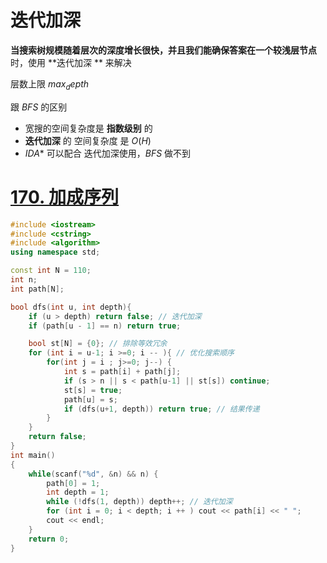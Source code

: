 # 迭代加深

**当搜索树规模随着层次的深度增长很快，并且我们能确保答案在一个较浅层节点** 时，使用 **迭代加深 ** 来解决

层数上限 $max_depth$

跟 $BFS$ 的区别

- 宽搜的空间复杂度是 **指数级别** 的
- **迭代加深** 的 空间复杂度 是 $O(H)$
- $IDA*$ 可以配合 迭代加深使用，$BFS$ 做不到

# [170. 加成序列](https://www.acwing.com/problem/content/172/)

```cpp
#include <iostream>
#include <cstring>
#include <algorithm>
using namespace std;

const int N = 110;
int n;
int path[N];

bool dfs(int u, int depth){
    if (u > depth) return false; // 迭代加深
    if (path[u - 1] == n) return true;

    bool st[N] = {0}; // 排除等效冗余
    for (int i = u-1; i >=0; i -- ){ // 优化搜索顺序
        for(int j = i ; j>=0; j--) {
            int s = path[i] + path[j];
            if (s > n || s < path[u-1] || st[s]) continue;
            st[s] = true;
            path[u] = s;
            if (dfs(u+1, depth)) return true; // 结果传递
        }
    }
    return false;
}
int main()
{
    while(scanf("%d", &n) && n) {
        path[0] = 1;
        int depth = 1;
        while (!dfs(1, depth)) depth++; // 迭代加深
        for (int i = 0; i < depth; i ++ ) cout << path[i] << " ";
        cout << endl;
    }
    return 0;
}
```

